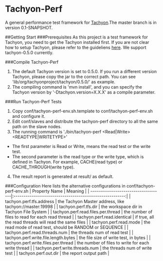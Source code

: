 Tachyon-Perf
============

A  general performance test framework for [Tachyon](http://tachyon-project.org/).The master branch is in version 0.1-SNAPSHOT.

##Getting Start
###Prerequisites
As this project is a test framework for Tachyon, you need to get the Tachyon installed first. If you are not clear how to setup Tachyon, please refer to the guideliens [here](http://tachyon-project.org/Running-Tachyon-on-a-Cluster.html). We support  tachyon-0.5.0 currently.

###Compile Tachyon-Perf
1. The default Tachyon version is set to 0.5.0. If you run a different version Tachyon, please copy the jar to the correct path. You can see 'lib/org/tachyonproject/tachyon/0.5.0/' as example.
2. The compiling command is 'mvn install', and you can specify the Tachyon version by '-Dtachyon.version=X.X.X' as a compile parameter.

###Run Tachyon-Perf Tests
1. Copy conf/tachyon-perf-env.sh.template to conf/tachyon-perf-env.sh and configure it.
2. Edit conf/slaves and distribute the tachyon-perf directory to all the same path on the slave nodes.
3. The running command is './bin/tachyon-perf <Read|Write> <READTYPE|WRITETYPE>'
 * The first parameter is Read or Write, means the read test or the write test.
 * The second parameter is the read type or the write type, which is defined in Tachyon. For example, CACHE(read type) or CACHE_THROUGH(write type).
4. The result report is generated at result/ as default.

###Configuration
Here lists the alternative configurations in conf/tachyon-perf-env.sh
| Property Name                        | Meaning                                                   |
| -------------------------------------|:---------------------------------------------------------:|
| tachyon.perf.tfs.address             | the Tachyon Master address, like tachyon://master:19998   |
| tachyon.perf.tfs.dir                 | the workspace dir in Tachyon File System                  |
| tachyon.perf.read.files.per.thread   | the number of files to read for each read thread          |
| tachyon.perf.read.identical          | if true, all the read threads will read the same files    |
| tachyon.perf.read.mode               | the read mode of read test, should be RANDOM or SEQUENCE  |
| tachyon.perf.read.threads.num        | the threads num of read test                              |
| tachyon.perf.write.file.length.bytes | the file size of write test, in bytes                     |
| tachyon.perf.write.files.per.thread  | the number of files to write for each write thread        |
| tachyon.perf.write.threads.num       | the threads num of write test                             |
| tachyon.perf.out.dir                 | the report output path                                    |
